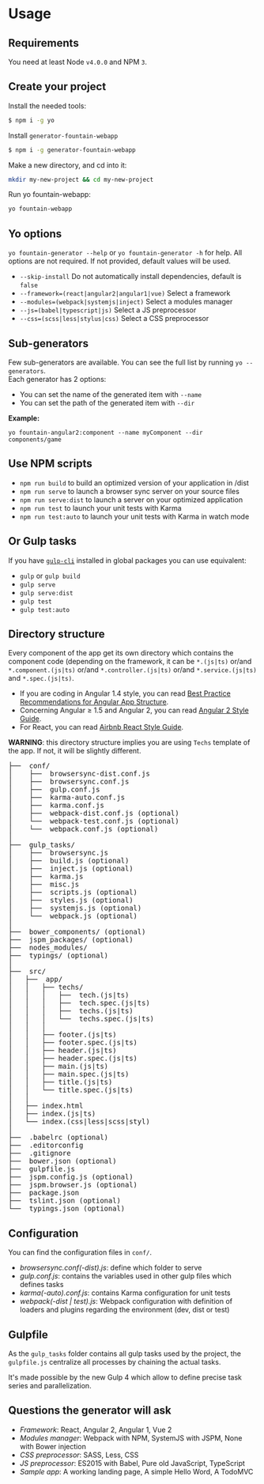 Usage
=====


## Requirements
You need at least Node `v4.0.0` and NPM `3`.


## Create your project
Install the needed tools:

```sh
$ npm i -g yo
```

Install `generator-fountain-webapp`

```sh
$ npm i -g generator-fountain-webapp
```
Make a new directory, and cd into it:

```sh
mkdir my-new-project && cd my-new-project
```

Run yo fountain-webapp:

```sh
yo fountain-webapp
```

## Yo options
`yo fountain-generator --help` or `yo fountain-generator -h` for help. All options are not required. If not provided, default values will be used.

* `--skip-install` Do not automatically install dependencies, default is `false`
* `--framework=(react|angular2|angular1|vue)` Select a framework
* `--modules=(webpack|systemjs|inject)` Select a modules manager
* `--js=(babel|typescript|js)` Select a JS preprocessor
* `--css=(scss|less|stylus|css)` Select a CSS preprocessor

## Sub-generators

Few sub-generators are available. You can see the full list by running `yo --generators`.  
Each generator has 2 options:
- You can set the name of the generated item with `--name`
- You can set the path of the generated item with `--dir`

**Example:**

```
yo fountain-angular2:component --name myComponent --dir components/game
```

## Use NPM scripts

- `npm run build` to build an optimized version of your application in /dist
- `npm run serve` to launch a browser sync server on your source files
- `npm run serve:dist` to launch a server on your optimized application
- `npm run test` to launch your unit tests with Karma
- `npm run test:auto` to launch your unit tests with Karma in watch mode


## Or Gulp tasks

If you have [`gulp-cli`](https://www.npmjs.com/package/gulp-cli) installed in global packages you can use equivalent:

- `gulp` or `gulp build`
- `gulp serve`
- `gulp serve:dist`
- `gulp test`
- `gulp test:auto`


## Directory structure

Every component of the app get its own directory which contains the component code (depending on the framework, it can be `*.(js|ts)` or/and `*.component.(js|ts)` or/and `*.controller.(js|ts)` or/and `*.service.(js|ts)` and `*.spec.(js|ts)`.

- If you are coding in Angular 1.4 style, you can read
[Best Practice Recommendations for Angular App Structure](https://docs.google.com/document/d/1XXMvReO8-Awi1EZXAXS4PzDzdNvV6pGcuaF4Q9821Es/pub).
- Concerning Angular ≥ 1.5 and Angular 2, you can read [Angular 2 Style Guide](https://mgechev.github.io/angular2-style-guide/).
- For React, you can read [Airbnb React Style Guide](https://github.com/airbnb/javascript/tree/master/react).

**WARNING**: this directory structure implies you are using `Techs` template of the app. If not, it will be slightly different.

<pre>
├──  conf/
│    ├──  browsersync-dist.conf.js
│    ├──  browsersync.conf.js
│    ├──  gulp.conf.js
│    ├──  karma-auto.conf.js
│    ├──  karma.conf.js
│    ├──  webpack-dist.conf.js (optional)
│    └──  webpack-test.conf.js (optional)
│    └──  webpack.conf.js (optional)
│
├──  gulp_tasks/
│    ├──  browsersync.js
│    ├──  build.js (optional)
│    ├──  inject.js (optional)
│    ├──  karma.js
│    ├──  misc.js
│    ├──  scripts.js (optional)
│    ├──  styles.js (optional)
│    ├──  systemjs.js (optional)
│    └──  webpack.js (optional)
│
├──  bower_components/ (optional)
├──  jspm_packages/ (optional)
├──  nodes_modules/
├──  typings/ (optional)
│
├──  src/
│   ├──  app/
│   │   ├── techs/
│   │   │   ├──  tech.(js|ts)
│   │   │   ├──  tech.spec.(js|ts)
│   │   │   ├──  techs.(js|ts)
│   │   │   └──  techs.spec.(js|ts)
│   │   │
│   │   ├── footer.(js|ts)
│   │   ├── footer.spec.(js|ts)
│   │   ├── header.(js|ts)
│   │   ├── header.spec.(js|ts)
│   │   ├── main.(js|ts)
│   │   ├── main.spec.(js|ts)
│   │   ├── title.(js|ts)
│   │   └── title.spec.(js|ts)
│   │
│   ├── index.html
│   ├── index.(js|ts)
│   └── index.(css|less|scss|styl)
│
├──  .babelrc (optional)
├──  .editorconfig
├──  .gitignore
├──  bower.json (optional)
├──  gulpfile.js
├──  jspm.config.js (optional)
├──  jspm.browser.js (optional)
├──  package.json
├──  tslint.json (optional)
└──  typings.json (optional)
</pre>


## Configuration

You can find the configuration files in `conf/`.

* *browsersync.conf(-dist).js*: define which folder to serve
* *gulp.conf.js*: contains the variables used in other gulp files which defines tasks
* *karma(-auto).conf.js*: contains Karma configuration for unit tests
* *webpack(-dist | test).js*: Webpack configuration with definition of loaders and plugins regarding the environment (dev, dist or test)


## Gulpfile

As the `gulp_tasks` folder contains all gulp tasks used by the project, the `gulpfile.js` centralize all processes by chaining the actual tasks.

It's made possible by the new Gulp 4 which allow to define precise task series and parallelization.


## Questions the generator will ask

- *Framework*: React, Angular 2, Angular 1, Vue 2
- *Modules manager*: Webpack with NPM, SystemJS with JSPM, None with Bower injection
- *CSS preprocessor*: SASS, Less, CSS
- *JS preprocessor*: ES2015 with Babel, Pure old JavaScript, TypeScript
- *Sample app*: A working landing page, A simple Hello Word, A TodoMVC
